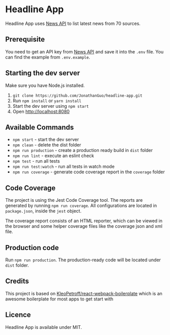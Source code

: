 # Headline App

Headline App uses [News API](https://newsapi.org/) to list latest news from 70 sources.

## Prerequisite

You need to get an API key from [News API](https://newsapi.org/) and save it into the `.env` file. You can find the example from `.env.example`.

## Starting the dev server

Make sure you have Node.js installed.

1. `git clone https://github.com/JonathanGuo/headline-app.git`
2. Run `npm install` or `yarn install`
3. Start the dev server using `npm start`
3. Open [http://localhost:8080](http://localhost:8080)

## Available Commands

- `npm start` - start the dev server
- `npm clean` - delete the dist folder
- `npm run production` - create a production ready build in `dist` folder
- `npm run lint` - execute an eslint check
- `npm test` - run all tests
- `npm run test:watch` - run all tests in watch mode
- `npm run coverage` - generate code coverage report in the `coverage` folder

## Code Coverage

The project is using the Jest Code Coverage tool. The reports are generated by running `npm run coverage`. All configurations are located in `package.json`, inside the `jest` object.

The coverage report consists of an HTML reporter, which can be viewed in the browser and some helper coverage files like the coverage json and xml file.

## Production code

Run `npm run production`. The production-ready code will be located under `dist` folder.

## Credits 

This project is based on [KleoPetroff/react-webpack-boilerplate](https://github.com/KleoPetroff/react-webpack-boilerplate.git)
which is an awesome boilerplate for most apps to get start with

## Licence

Headline App is available under MIT.
